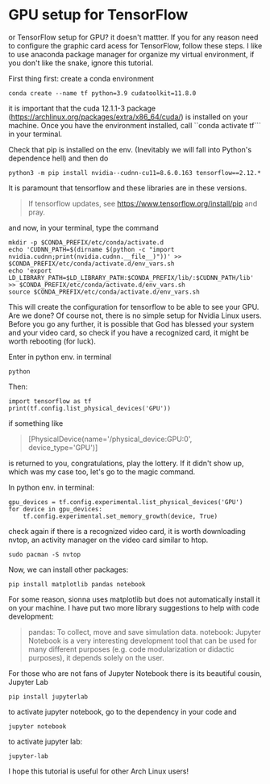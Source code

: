 # **GPU setup for TensorFlow**
or TensorFlow setup for GPU? it doesn't mattter.
If you for any reason need to configure the graphic card acess for TensorFlow, follow these steps.
I like to use anaconda package manager for organize my virtual environment, if you don't like the snake, ignore this tutorial.

First thing first: create a conda environment

```
conda create --name tf python=3.9 cudatoolkit=11.8.0
```

it is important that the cuda 12.1.1-3 package (https://archlinux.org/packages/extra/x86_64/cuda/) is installed on your machine.
Once you have the environment installed, call ``conda activate tf``` in your terminal.

Check that pip is installed on the env. (Inevitably we will fall into Python's dependence hell) and then do
```
python3 -m pip install nvidia--cudnn-cu11=8.6.0.163 tensorflow==2.12.*
```
It is paramount that tensorflow and these libraries are in these versions.

> If tensorflow updates, see https://www.tensorflow.org/install/pip and pray.

and now, in your terminal, type the command

```
mkdir -p $CONDA_PREFIX/etc/conda/activate.d
echo 'CUDNN_PATH=$(dirname $(python -c "import nvidia.cudnn;print(nvidia.cudnn.__file__)"))' >> $CONDA_PREFIX/etc/conda/activate.d/env_vars.sh
echo 'export LD_LIBRARY_PATH=$LD_LIBRARY_PATH:$CONDA_PREFIX/lib/:$CUDNN_PATH/lib' >> $CONDA_PREFIX/etc/conda/activate.d/env_vars.sh
source $CONDA_PREFIX/etc/conda/activate.d/env_vars.sh
```

This will create the configuration for tensorflow to be able to see your GPU. Are we done? Of course not, there is no simple setup for Nvidia Linux users.
Before you go any further, it is possible that God has blessed your system and your video card, so check if you have a recognized card, it might be worth rebooting (for luck).

Enter in python env. in terminal
```
python
```
Then:
```
import tensorflow as tf
print(tf.config.list_physical_devices('GPU'))
```

if something like

> [PhysicalDevice(name='/physical_device:GPU:0', device_type='GPU')]

is returned to you, congratulations, play the lottery.
If it didn't show up, which was my case too, let's go to the magic command.

In python env. in terminal:
```
gpu_devices = tf.config.experimental.list_physical_devices('GPU')
for device in gpu_devices:
    tf.config.experimental.set_memory_growth(device, True)
```
check again if there is a recognized video card, it is worth downloading nvtop, an activity manager on the video card similar to htop.

```
sudo pacman -S nvtop
```

Now, we can install other packages:

```
pip install matplotlib pandas notebook
```

For some reason, sionna uses matplotlib but does not automatically install it on your machine. 
I have put two more library suggestions to help with code development:
> pandas: To collect, move and save simulation data.
> notebook: Jupyter Notebook is a very interesting development tool that can be used for many different purposes (e.g. code modularization or didactic purposes), it depends solely on the user.

For those who are not fans of Jupyter Notebook there is its beautiful cousin, Jupyter Lab

```
pip install jupyterlab
```

to activate jupyter notebook, go to the dependency in your code and

```
jupyter notebook
```

to activate jupyter lab:

```
jupyter-lab
```

I hope this tutorial is useful for other Arch Linux users!

